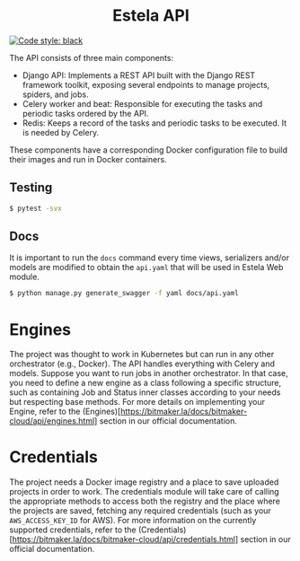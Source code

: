 <h1 align="center">Estela API</h1>

[![Code style: black](https://img.shields.io/badge/code%20style-black-000000.svg)](https://github.com/psf/black)

The API consists of three main components:
- Django API: Implements a REST API built with the Django REST framework toolkit, exposing several endpoints to manage
    projects, spiders, and jobs.
- Celery worker and beat: Responsible for executing the tasks and periodic tasks ordered by the API.
- Redis: Keeps a record of the tasks and periodic tasks to be executed.  It is needed by Celery.

These components have a corresponding Docker configuration file to build their images and run in Docker containers.

<h2>Testing</h2>

```sh
$ pytest -svx
```

<h2>Docs</h2>

It is important to run the `docs` command every time views, serializers and/or models are modified to obtain the
`api.yaml` that will be used in Estela Web module.

```sh
$ python manage.py generate_swagger -f yaml docs/api.yaml
```

<h1>Engines</h1>

The project was thought to work in Kubernetes but can run in any other orchestrator (e.g., Docker). The API handles
everything with Celery and models. Suppose you want to run jobs in another orchestrator. In that case, you need to
define a new engine as a class following a specific structure, such as containing Job and Status inner classes
according to your needs but respecting base methods. For more details on implementing your Engine, refer to the
(Engines)[https://bitmaker.la/docs/bitmaker-cloud/api/engines.html] section in our official documentation.

<h1>Credentials</h1>

The project needs a Docker image registry and a place to save uploaded projects in order to work. The credentials
module will take care of calling the appropriate methods to access both the registry and the place where the projects
are saved, fetching any required credentials (such as your `AWS_ACCESS_KEY_ID` for AWS). For more information on the
currently supported credentials, refer to the (Credentials)[https://bitmaker.la/docs/bitmaker-cloud/api/credentials.html]
section in our official documentation.
